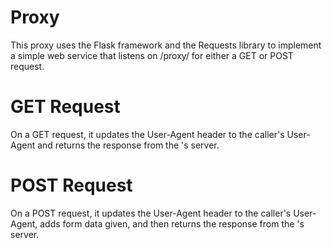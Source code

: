 # Proxy

This proxy uses the Flask framework and the Requests library to implement a simple web service that listens on /proxy/<url> for either a GET or POST request.

# GET Request

On a GET request, it updates the User-Agent header to the caller's User-Agent and returns the response from the <url>'s server.

# POST Request

On a POST request, it updates the User-Agent header to the caller's User-Agent, adds form data given, and then returns the response from the <url>'s server.

